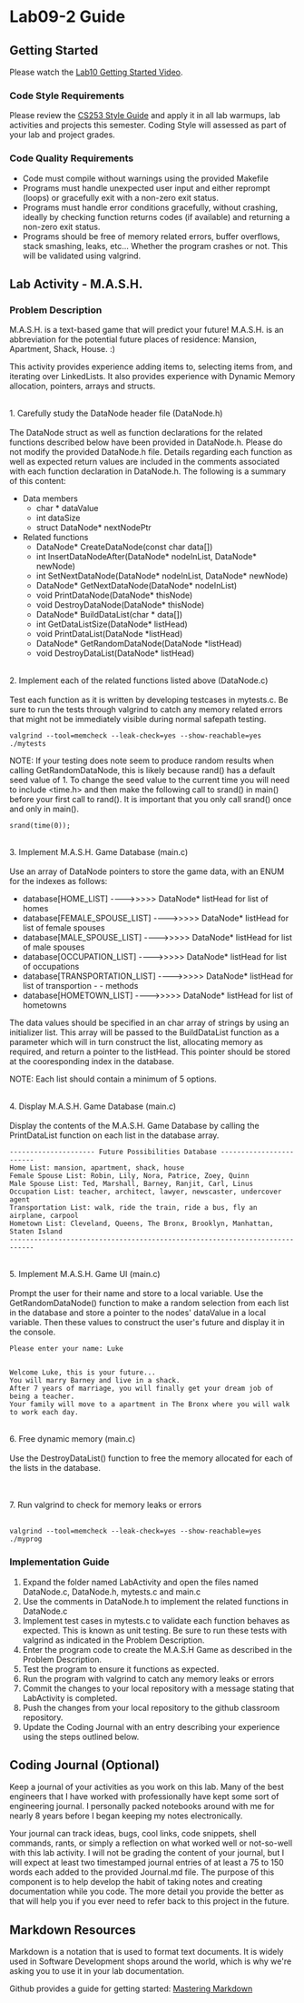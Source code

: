 # Lab09-2 Guide
## Getting Started

Please watch the [Lab10 Getting Started Video](https://www.youtube.com/playlist?list=PLvnIObHoMl8erHXUNk9tIJCR_UrD3uplq]).

### Code Style Requirements
Please review the [CS253 Style Guide](https://docs.google.com/document/d/1zKIpNfkiPpDHEvbx8XSkZbUEUlpt8rnZjkhCSvM-_3A/edit?usp=sharing) and apply it in all lab warmups, lab activities and projects this semester. Coding Style will assessed as part of your lab and project grades.

### Code Quality Requirements
- Code must compile without warnings using the provided Makefile
- Programs must handle unexpected user input and either reprompt (loops) or gracefully exit with a non-zero exit status.
- Programs must handle error conditions gracefully, without crashing, ideally by checking function returns codes (if available) and returning a non-zero exit status.
- Programs should be free of memory related errors, buffer overflows, stack smashing, leaks, etc... Whether the program crashes or not. This will be validated using valgrind.

## Lab Activity - M.A.S.H.
### Problem Description
M.A.S.H. is a text-based game that will predict your future!  M.A.S.H. is an abbreviation for the potential future places of residence: Mansion, Apartment, Shack, House. :)

This activity provides experience adding items to, selecting items from, and iterating over LinkedLists. It also provides experience with Dynamic Memory allocation, pointers, arrays and structs. 

<br />
1. Carefully study the DataNode header file (DataNode.h)
<br /><br />
The DataNode struct as well as function declarations for the related functions described below have been provided in DataNode.h. Please do not modify the provided DataNode.h file. Details regarding each function as well as expected return values are included in the comments associated with each function declaration in DataNode.h. The following is a summary of this content:

- Data members
  - char * dataValue
  - int dataSize
  - struct DataNode* nextNodePtr
- Related functions
  - DataNode* CreateDataNode(const char data[])  
  - int InsertDataNodeAfter(DataNode* nodeInList, DataNode* newNode)  
  - int SetNextDataNode(DataNode* nodeInList, DataNode* newNode)  
  - DataNode* GetNextDataNode(DataNode* nodeInList)  
  - void PrintDataNode(DataNode* thisNode)
  - void DestroyDataNode(DataNode* thisNode)
  - DataNode* BuildDataList(char * data[])
  - int GetDataListSize(DataNode* listHead)
  - void PrintDataList(DataNode *listHead)
  - DataNode* GetRandomDataNode(DataNode *listHead)
  - void DestroyDataList(DataNode* listHead)


<br />
2. Implement each of the related functions listed above (DataNode.c)  
<br /><br />
Test each function as it is written by developing testcases in mytests.c. Be sure to run the tests through valgrind to catch any memory related errors that might not be immediately visible during normal safepath testing.

```
valgrind --tool=memcheck --leak-check=yes --show-reachable=yes ./mytests
```

NOTE: If your testing does note seem to produce random results when calling GetRandomDataNode, this is likely because rand() has a default seed value of 1.  To change the seed value to the current time you will need to include <time.h> and then make the following call to srand() in main() before your first call to rand().  It is important that you only call srand() once and only in main().

```
srand(time(0));
```

<br />
3. Implement M.A.S.H. Game Database (main.c)
<br /><br />
Use an array of DataNode pointers to store the game data, with an ENUM for the indexes as follows:  


- database[HOME_LIST] ---->>>>>  DataNode* listHead for list of homes  
- database[FEMALE_SPOUSE_LIST] ---->>>>>  DataNode* listHead for list of female spouses  
- database[MALE_SPOUSE_LIST] ---->>>>>  DataNode* listHead for list of male spouses  
- database[OCCUPATION_LIST] ---->>>>> DataNode* listHead for list of occupations  
- database[TRANSPORTATION_LIST] ---->>>>> DataNode* listHead for list of transportion - - methods  
- database[HOMETOWN_LIST] ---->>>>> DataNode* listHead for list of hometowns  

The data values should be specified in an char array of strings by using an initializer list.  This array will be passed to the BuildDataList function as a parameter which will in turn construct the list, allocating memory as required, and return a pointer to the listHead. This pointer should be stored at the cooresponding index in the database.

NOTE:  Each list should contain a minimum of 5 options.

<br />
4. Display M.A.S.H. Game Database (main.c)
<br /><br />
Display the contents of the M.A.S.H. Game Database by calling the PrintDataList function on each list in the database array.


```
--------------------- Future Possibilities Database ------------------------
Home List: mansion, apartment, shack, house 
Female Spouse List: Robin, Lily, Nora, Patrice, Zoey, Quinn
Male Spouse List: Ted, Marshall, Barney, Ranjit, Carl, Linus
Occupation List: teacher, architect, lawyer, newscaster, undercover agent
Transportation List: walk, ride the train, ride a bus, fly an airplane, carpool
Hometown List: Cleveland, Queens, The Bronx, Brooklyn, Manhattan, Staten Island
----------------------------------------------------------------------------

```
<br />
5. Implement M.A.S.H. Game UI (main.c)
<br /><br />
Prompt the user for their name and store to a local variable. Use the GetRandomDataNode() function to make a random selection from each list in the database and store a pointer to the nodes' dataValue in a local variable.  Then these values to construct the user's future and display it in the console.

```
Please enter your name: Luke
 
 
Welcome Luke, this is your future... 
You will marry Barney and live in a shack. 
After 7 years of marriage, you will finally get your dream job of being a teacher. 
Your family will move to a apartment in The Bronx where you will walk to work each day. 

```
<br />
6. Free dynamic memory (main.c)
<br /><br />
Use the DestroyDataList() function to free the memory allocated for each of the lists in the database.  


<br /> <br />
7. Run valgrind to check for memory leaks or errors
<br /><br />

```
valgrind --tool=memcheck --leak-check=yes --show-reachable=yes ./myprog
```

### Implementation Guide
1. Expand the folder named LabActivity and open the files named DataNode.c, DataNode.h, mytests.c and main.c
2. Use the comments in DataNode.h to implement the related functions in DataNode.c
3. Implement test cases in mytests.c to validate each function behaves as expected. This is known as unit testing. Be sure to run these tests with valgrind as indicated in the Problem Description.
4. Enter the program code to create the M.A.S.H Game as described in the Problem Description.
5. Test the program to ensure it functions as expected.
6. Run the program with valgrind to catch any memory leaks or errors
7. Commit the changes to your local repository with a message stating that LabActivity is completed.
8. Push the changes from your local repository to the github classroom repository.
9. Update the Coding Journal with an entry describing your experience using the steps outlined below.

## Coding Journal (Optional)
Keep a journal of your activities as you work on this lab. Many of the best engineers that I have worked with professionally have kept some sort of engineering journal. I personally packed notebooks around with me for nearly 8 years before I began keeping my notes electronically.   

Your journal can track ideas, bugs, cool links, code snippets, shell commands, rants, or simply a reflection on what worked well or not-so-well with this lab activity. I will not be grading the content of your journal, but I will expect at least two timestamped journal entries of at least a 75 to 150 words each added to the provided Journal.md file.  The purpose of this component is to help develop the habit of taking notes and creating documentation while you code. The more detail you provide the better as that will help you if you ever need to refer back to this project in the future.

## Markdown Resources
Markdown is a notation that is used to format text documents.  It is widely used in Software Development shops around the world, which is why we're asking you to use it in your lab documentation.  

Github provides a guide for getting started:  [Mastering Markdown](https://guides.github.com/features/mastering-markdown/)
